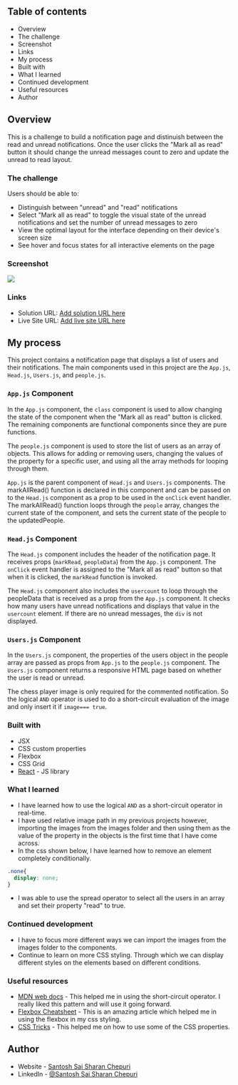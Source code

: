 ## Table of contents

- Overview
- The challenge
- Screenshot
- Links
- My process
- Built with
- What I learned
- Continued development
- Useful resources
- Author


## Overview

This is a challenge to build a notification page and distinuish between the read and unread notifications. Once the user clicks the "Mark all as read" button it should change the unread messages count to zero and update the unread to read layout.

### The challenge

Users should be able to:

- Distinguish between "unread" and "read" notifications
- Select "Mark all as read" to toggle the visual state of the unread notifications and set the number of unread messages to zero
- View the optimal layout for the interface depending on their device's screen size
- See hover and focus states for all interactive elements on the page

### Screenshot

![](./screenshot.jpg)


### Links

- Solution URL: [Add solution URL here](https://your-solution-url.com)
- Live Site URL: [Add live site URL here](https://your-live-site-url.com)

## My process

This project contains a notification page that displays a list of users and their notifications. The main components used in this project are the `App.js`, `Head.js`, `Users.js`, and `people.js`.

### `App.js` Component
In the `App.js` component, the `class` component is used to allow changing the state of the component when the "Mark all as read" button is clicked. The remaining components are functional components since they are pure functions.

The `people.js` component is used to store the list of users as an array of objects. This allows for adding or removing users, changing the values of the property for a specific user, and using all the array methods for looping through them.

`App.js` is the parent component of `Head.js` and `Users.js` components. The markAllRead() function is declared in this component and can be passed on to the `Head.js` component as a prop to be used in the `onClick` event handler. The markAllRead() function loops through the `people` array, changes the current state of the component, and sets the current state of the people to the updatedPeople.

### `Head.js` Component
The `Head.js` component includes the header of the notification page. It receives props (`markRead`, `peopleData`) from the `App.js` component. The `onClick` event handler is assigned to the "Mark all as read" button so that when it is clicked, the `markRead` function is invoked.

The `Head.js` component also includes the `usercount` to loop through the peopleData that is received as a prop from the `App.js` component. It checks how many users have unread notifications and displays that value in the `usercount` element. If there are no unread messages, the `div` is not displayed.

### `Users.js` Component
In the `Users.js` component, the properties of the users object in the people array are passed as props from `App.js` to the `people.js` component. The `Users.js` component returns a responsive HTML page based on whether the user is read or unread.

The chess player image is only required for the commented notification. So the logical `AND` operator is used to do a short-circuit evaluation of the image and only insert it if `image=== true`.

### Built with

- JSX
- CSS custom properties
- Flexbox
- CSS Grid
- [React](https://reactjs.org/) - JS library

### What I learned

- I have learned how to use the  logical `AND` as a short-circuit operator in real-time. 
- I have used relative image path in my previous projects however, importing the images from the images folder and then using them as the value of the property in the objects is the first time that I have come across.
- In the css shown below, I have learned how to remove an element completely conditionally. 
```css
.none{
  display: none;
}
```
- I was able to use the spread operator to select all the users in an array and set their property "read" to true. 

### Continued development

- I have to focus more different ways we can import the images from the images folder to the components.
- Continue to learn on more CSS styling. Through which we can display different styles on the elements based on different conditions. 


### Useful resources

- [MDN web docs](https://developer.mozilla.org/en-US/docs/Web/JavaScript/Reference/Operators/Logical_AND) - This helped me in using the short-circuit operator. I really liked this pattern and will use it going forward.
- [Flexbox Cheatsheet](https://darekkay.com/flexbox-cheatsheet/) - This is an amazing article which helped me in using the flexbox in my css styling.
- [CSS Tricks](https://css-tricks.com/almanac/) - This helped me on how to use some of the CSS properties.

## Author

- Website - [Santosh Sai Sharan Chepuri](https://www.your-site.com)
- LinkedIn - [@Santosh Sai Sharan Chepuri](https://www.linkedin.com/in/santosh-sai-sharan-chepuri-19271186/)
